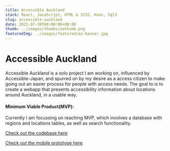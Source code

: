 ```yaml
---
title: Accessible Auckland
stack: React, JavaScript, HTML & SCSS, Knex, Sql3
slug: accessible-auckland
date: 2022-07-30T00:00:00+00:00
thumb: ../images/thumbs/aathumb.png
featuredImg: ../images/featured/aa-banner.jpg
---
```


# Accessible Auckland
Accessible Auckland is a solo project I am working on, influenced by Accessible-Japan, and spurred on by my desire as a access citizen to make going out an easier process for people with access needs. The goal to is to create a webapp that presents accessibility information about locations around Auckland, in a usable way. 


#### Minimum Viable Product(MVP):
Currently I am focussing on reaching MVP, which involves a database with regions and locations tables, as well as search functionality.   

[Check out the codebase here](https://github.com/treegroves/Accessible_Auckland)  

[Check out the mobile prototype here](https://www.figma.com/proto/GwOYOY2BpgAqbndgVLJ86o/AA?node-id=2%3A2&scaling=scale-down&page-id=0%3A1&starting-point-node-id=2%3A2) 
